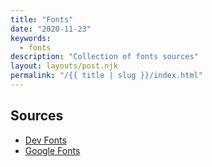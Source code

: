 ```yaml
---
title: "Fonts"
date: "2020-11-23"
keywords:
  - fonts
description: "Collection of fonts sources"
layout: layouts/post.njk
permalink: "/{{ title | slug }}/index.html"
---
```


## Sources

* [Dev Fonts](https://devfonts.gafi.dev/)
* [Google Fonts](https://fonts.google.com/)
